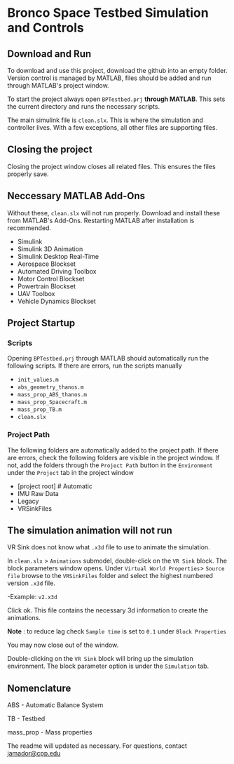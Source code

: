 # Bronco Space Testbed Simulation and Controls

## Download and Run
   
To download and use this project, download the github into an empty folder.
Version control is managed by MATLAB, files should be added
and run through MATLAB's project window.

To start the project always open `BPTestbed.prj` **through MATLAB**.
This sets the current directory and runs the necessary scripts.

The main simulink file is `clean.slx`. This is where the simulation and controller lives. With a few exceptions, all other files are supporting files.

## Closing the project
Closing the project window closes all related files. This ensures the files properly save.

## Neccessary MATLAB Add-Ons

Without these, `clean.slx` will not run properly.
Download and install these from MATLAB's Add-Ons.
Restarting MATLAB after installation is recommended.

- Simulink
- Simulink 3D Animation
- Simulink Desktop Real-Time
- Aerospace Blockset
- Automated Driving Toolbox
- Motor Control Blockset
- Powertrain Blockset
- UAV Toolbox
- Vehicle Dynamics Blockset

## Project Startup

### Scripts
Opening `BPTestbed.prj` through MATLAB should automatically run the following scripts.
If there are errors, run the scripts manually
- `init_values.m`
- `abs_geometry_thanos.m`
- `mass_prop_ABS_thanos.m`
- `mass_prop_Spacecraft.m`
- `mass_prop_TB.m`
- `clean.slx`

### Project Path
The following folders are automatically added to the project path.
If there are errors, check the following folders are visible in the project
window. If not, add the folders through the `Project Path` button in the
`Environment` under the `Project` tab in the project window

- [project root] # Automatic
- IMU Raw Data
- Legacy
- VRSinkFiles

## The simulation animation will not run

VR Sink does not know what `.x3d` file to use to animate the simulation.

In `clean.slx` > `Animations` submodel, double-click on the `VR Sink` block.
The block parameters window opens. Under `Virtual World Properties`> `Source file` browse
to the `VRSinkFiles` folder and select the highest numbered version `.x3d` file. 

-Example: `v2.x3d`

Click ok. This file contains the necessary 3d information to create the animations.

**Note** : to reduce lag check `Sample time` is set to `0.1` under `Block Properties`

You may now close out of the window.

Double-clicking on the `VR Sink` block will bring up the simulation environment.
The block parameter option is under the `Simulation` tab.

## Nomenclature

ABS       - Automatic Balance System

TB        - Testbed

mass_prop - Mass properties


The readme will updated as necessary. For questions, contact jamador@cpp.edu

